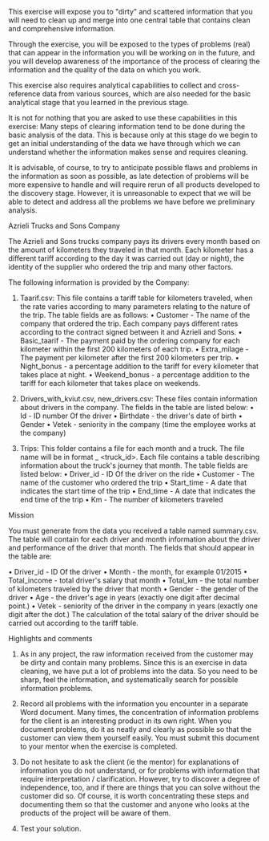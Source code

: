 This exercise will expose you to "dirty" and scattered information that you will need to clean up and merge into one central table that contains clean and comprehensive information.

Through the exercise, you will be exposed to the types of problems (real) that can appear in the information you will be working on in the future, and you will develop awareness of the importance of the process of clearing the information and the quality of the data on which you work.

This exercise also requires analytical capabilities to collect and cross-reference data from various sources, which are also needed for the basic analytical stage that you learned in the previous stage.

It is not for nothing that you are asked to use these capabilities in this exercise: Many steps of clearing information tend to be done during the basic analysis of the data. This is because only at this stage do we begin to get an initial understanding of the data we have through which we can understand whether the information makes sense and requires cleaning.

It is advisable, of course, to try to anticipate possible flaws and problems in the information as soon as possible, as late detection of problems will be more expensive to handle and will require rerun of all products developed to the discovery stage. However, it is unreasonable to expect that we will be able to detect and address all the problems we have before we preliminary analysis.




Azrieli Trucks and Sons Company

The Azrieli and Sons trucks company pays its drivers every month based on the amount of kilometers they traveled in that month. Each kilometer has a different tariff according to the day it was carried out (day or night), the identity of the supplier who ordered the trip and many other factors.

The following information is provided by the Company:
1. Taarif.csv: This file contains a tariff table for kilometers traveled, when the rate varies according to many parameters relating to the nature of the trip.
The table fields are as follows:
• Customer - The name of the company that ordered the trip. Each company pays different rates according to the contract signed between it and Azrieli and Sons.
• Basic_taarif - The payment paid by the ordering company for each kilometer within the first 200 kilometers of each trip.
• Extra_milage - The payment per kilometer after the first 200 kilometers per trip.
• Night_bonus - a percentage addition to the tariff for every kilometer that takes place at night.
• Weekend_bonus - a percentage addition to the tariff for each kilometer that takes place on weekends.

2. Drivers_with_kviut.csv, new_drivers.csv: These files contain information about drivers in the company. The fields in the table are listed below:
• Id - ID number Of the driver
• Birthdate - the driver's date of birth
• Gender
• Vetek - seniority in the company (time the employee works at the company)

3. Trips: This folder contains a file for each month and a truck. The file name will be in format <date> _ <truck_id>. Each file contains a table describing information about the truck's journey that month. The table fields are listed below:
• Driver_id - ID Of the driver on the ride
• Customer - The name of the customer who ordered the trip
• Start_time - A date that indicates the start time of the trip
• End_time - A date that indicates the end time of the trip
• Km - The number of kilometers traveled

Mission

You must generate from the data you received a table named summary.csv. The table will contain for each driver and month information about the driver and performance of the driver that month. The fields that should appear in the table are:

• Driver_id - ID Of the driver
• Month - the month, for example 01/2015
• Total_income - total driver's salary that month
• Total_km - the total number of kilometers traveled by the driver that month
• Gender - the gender of the driver
• Age - the driver's age in years (exactly one digit after decimal point.)
• Vetek - seniority of the driver in the company in years (exactly one digit after the dot.)
The calculation of the total salary of the driver should be carried out according to the tariff table.




Highlights and comments

1. As in any project, the raw information received from the customer may be dirty and contain many problems. Since this is an exercise in data cleaning, we have put a lot of problems into the data. So you need to be sharp, feel the information, and systematically search for possible information problems.

2. Record all problems with the information you encounter in a separate Word document. Many times, the concentration of information problems for the client is an interesting product in its own right. When you document problems, do it as neatly and clearly as possible so that the customer can view them yourself easily. You must submit this document to your mentor when the exercise is completed.

3. Do not hesitate to ask the client (ie the mentor) for explanations of information you do not understand, or for problems with information that require interpretation / clarification. However, try to discover a degree of independence, too, and if there are things that you can solve without the customer did so. Of course, it is worth concentrating these steps and documenting them so that the customer and anyone who looks at the products of the project will be aware of them.

4. Test your solution.
